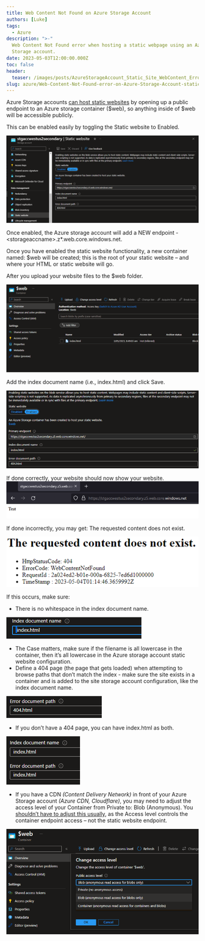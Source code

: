 ```yaml
---
title: Web Content Not Found on Azure Storage Account
authors: [Luke]
tags:
  - Azure
description: ">-"
  Web Content Not Found error when hosting a static webpage using an Azure
  Storage account.
date: 2023-05-03T12:00:00.000Z
toc: false
header:
  teaser: /images/posts/AzureStorageAccount_Static_Site_WebContent_Error.png
slug: azure/Web-Content-Not-Found-error-on-Azure-Storage-Account-static-website
---
```


Azure Storage accounts [can host static websites](https://learn.microsoft.com/azure/storage/blobs/storage-blob-static-website?WT.mc_id=AZ-MVP-5004796) by opening up a public endpoint to an Azure storage
container ($web), so anything inside of $web will be accessible publicly.

This can be enabled easily by toggling the Static website to Enabled.

![Azure Storage Account - Static website](/images/posts/AzureStorageAccount_Static_Site_WebContent_Config.png "Azure Storage Account - Static website")

Once enabled, the Azure storage account will add a NEW endpoint - \<storageaccname>.z\*.web.core.windows.net.

Once you have enabled the static website functionality, a new container named: $web will be created; this is the root of your static website – and where your HTML or static website will go.

After you upload your website files to the $web folder.

![Azure Storage Account - $web container](/images/posts/AzureStorageAccount_Static_Site_WebContent_WebContainer.png "Azure Storage Account - $web container")

Add the index document name (i.e., index.html) and click Save.

![Azure Storage Account - Static Website primary endpoint](/images/posts/AzureStorageAccount_Static_Site_WebContent_PrimaryEndpoint.png "Azure Storage Account - Static Website primary endpoint")

If done correctly, your website should now show your website.![Azure Storage account static websitev](/images/posts/AzureStorageAccount_Static_Site_WebContent_Website.png "Azure Storage account static website")

If done incorrectly, you may get: The requested content does not exist.

![The requested content does not exist](/images/posts/AzureStorageAccount_Static_Site_WebContent_Error.png "The requested content does not exist")

If this occurs, make sure:

* There is no whitespace in the index document name.

![Azure storage account - index.html](/images/posts/AzureStorageAccount_Static_Site_WebContent_Filenamespace.png "Azure storage account - index.html")

* The Case matters, make sure if the filename is all lowercase in the container, then it’s all lowercase in the Azure storage account static website configuration.
* Define a 404 page (the page that gets loaded) when attempting to browse paths that don’t match the index - make sure the site exists in a container and is added to the site storage account configuration,
  like the index document name.

![404.html](/images/posts/AzureStorageAccount_Static_Site_WebContent_404filename.png "404.html")

* If you don’t have a 404 page, you can have   index.html as both.

![Azure static web site - filenames](/images/posts/AzureStorageAccount_Static_Site_WebContent_bothfiles.png "Azure static web site - filenames")

* If you have a CDN _(Content Delivery Network)_
  in front of your Azure Storage account _(Azure CDN, Cloudflare)_, you may need to adjust the access level of your Container from Private to: Blob (Anonymous).
  You [shouldn’t have to adjust this usually](https://learn.microsoft.com/azure/storage/blobs/storage-blob-static-website?WT.mc_id=AZ-MVP-5004796#impact-of-setting-the-access-level-on-the-web-container), as the Access level controls the container endpoint access – not the static website endpoint.

![Azure storage account - blob access level](/images/posts/AzureStorageAccount_Static_Site_WebContent_containeraccesslevel.png "Azure storage account - blob access level")
